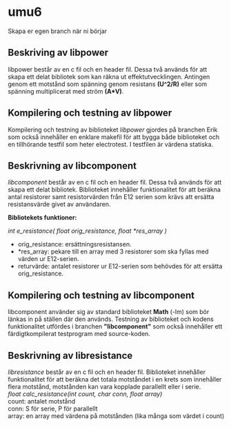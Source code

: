 # umu6

Skapa er egen branch när ni börjar


## Beskriving av libpower
libpower består av en c fil och en header fil. Dessa två används för att skapa ett delat bibliotek som kan räkna ut effektutvecklingen. Antingen genom ett motstånd som spänning genom resistans **(U^2/R)** eller som spänning multiplicerat med ström **(A*V)**.

## Kompilering och testning av libpower
Kompilering och testning av biblioteket *libpower* gjordes på branchen Erik som också innehåller en enklare makefil för att bygga både biblioteket och en tillhörande testfil som heter electrotest. I testfilen är värdena statiska.

## Beskrivning av libcomponent
*libcomponent* består av en c fil och en header fil. Dessa två används för att skapa ett delat bibliotek. Biblioteket innehåller funktionalitet för att beräkna antal resistorer samt resistorvärden från E12 serien som krävs att ersätta resistansvärde givet av användaren.

**Bibliotekets funktioner:**

*int e_resistance( float orig_resistance, float \*res\_array )*
- orig\_resistance: ersättningsresistansen.
- \*res\_array:  pekare till en array med 3 resistorer som ska fyllas med värden ur E12-serien.
- returvärde: antalet resistorer ur E12-serien som behövdes för att ersätta orig\_resistance. 

## Kompilering och testning av libcomponent
libcomponent använder sig av standard biblioteket **Math** (-lm) som bör länkas in på ställen där den används. Testning av biblioteket och kodens funktionalitet utfördes i branchen **"libcomponent"** som också innehåller ett färdigtkompilerat testprogram med source-koden. 

## Beskrivning av libresistance
*libresistance* består av en c fil och en header fil.
Biblioteket innehåller funktionalitet för att beräkna det totala motståndet i en krets som innehåller flera motstånd, motstånden kan vara kopplade parallellt eller i serie.  
*float calc_resistance(int count, char conn, float array)*  
count: antalet motstånd  
conn: S för serie, P för parallellt  
array: en array med värdena på motstånden (lika många som värdet i count)
 


